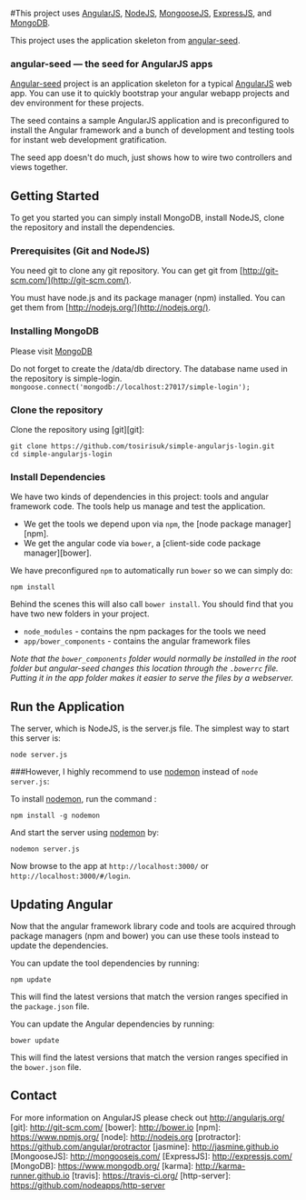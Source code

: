 #This project uses [AngularJS](https://angularjs.org/), [NodeJS](https://nodejs.org/en/), [MongooseJS](http://mongoosejs.com/), [ExpressJS](http://expressjs.com/), and [MongoDB](https://www.mongodb.org/).

This project uses the application skeleton from [angular-seed](https://github.com/angular/angular-seed).

### angular-seed — the seed for AngularJS apps

[Angular-seed](https://github.com/angular/angular-seed) project is an application skeleton for a typical [AngularJS](http://angularjs.org/) web app.
You can use it to quickly bootstrap your angular webapp projects and dev environment for these
projects.

The seed contains a sample AngularJS application and is preconfigured to install the Angular
framework and a bunch of development and testing tools for instant web development gratification.

The seed app doesn't do much, just shows how to wire two controllers and views together.


## Getting Started

To get you started you can simply install MongoDB, install NodeJS, clone the repository and install the dependencies.

### Prerequisites (Git and NodeJS)

You need git to clone any git repository. You can get git from
[http://git-scm.com/](http://git-scm.com/).

You must have node.js and its package manager (npm) installed.  You can get them from [http://nodejs.org/](http://nodejs.org/).

### Installing MongoDB

Please visit [MongoDB](https://www.mongodb.org/)

Do not forget to create the /data/db directory.
The database name used in the repository is simple-login.
`mongoose.connect('mongodb://localhost:27017/simple-login');`

### Clone the repository

Clone the repository using [git][git]:

```
git clone https://github.com/tosirisuk/simple-angularjs-login.git
cd simple-angularjs-login
```

### Install Dependencies

We have two kinds of dependencies in this project: tools and angular framework code.  The tools help
us manage and test the application.

* We get the tools we depend upon via `npm`, the [node package manager][npm].
* We get the angular code via `bower`, a [client-side code package manager][bower].

We have preconfigured `npm` to automatically run `bower` so we can simply do:

```
npm install
```

Behind the scenes this will also call `bower install`.  You should find that you have two new
folders in your project.

* `node_modules` - contains the npm packages for the tools we need
* `app/bower_components` - contains the angular framework files

*Note that the `bower_components` folder would normally be installed in the root folder but
angular-seed changes this location through the `.bowerrc` file.  Putting it in the app folder makes
it easier to serve the files by a webserver.*






## Run the Application

The server, which is NodeJS, is the server.js file.  The simplest way to start this server is:

```
node server.js
```

###However, I highly recommend to use [nodemon](https://github.com/remy/nodemon) instead of `node server.js`:

To install [nodemon](https://github.com/remy/nodemon), run the command : 
```
npm install -g nodemon
```

And start the server using [nodemon](https://github.com/remy/nodemon) by: 
```
nodemon server.js
```

Now browse to the app at `http://localhost:3000/` or `http://localhost:3000/#/login`.



## Updating Angular

Now that the angular framework library code and tools are acquired through package managers (npm and
bower) you can use these tools instead to update the dependencies.

You can update the tool dependencies by running:

```
npm update
```

This will find the latest versions that match the version ranges specified in the `package.json` file.

You can update the Angular dependencies by running:

```
bower update
```

This will find the latest versions that match the version ranges specified in the `bower.json` file.



## Contact

For more information on AngularJS please check out http://angularjs.org/
[git]: http://git-scm.com/
[bower]: http://bower.io
[npm]: https://www.npmjs.org/
[node]: http://nodejs.org
[protractor]: https://github.com/angular/protractor
[jasmine]: http://jasmine.github.io
[MongooseJS]: http://mongoosejs.com/
[ExpressJS]: http://expressjs.com/
[MongoDB]: https://www.mongodb.org/
[karma]: http://karma-runner.github.io
[travis]: https://travis-ci.org/
[http-server]: https://github.com/nodeapps/http-server
